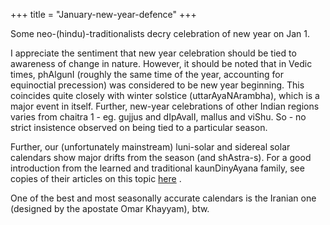 +++
title = "January-new-year-defence"
+++

Some neo-(hindu)-traditionalists decry celebration of new year on Jan 1. 

I appreciate the sentiment that new year celebration should be tied to awareness of change in nature. However, it should be noted that in Vedic times, phAlgunI (roughly the same time of the year, accounting for equinoctial precession) was considered to be new year beginning. This coincides quite closely with winter solstice (uttarAyaNArambha), which is a major event in itself. Further, new-year celebrations of other Indian regions varies from chaitra 1 - eg. gujjus and dIpAvalI, mallus and viShu. So - no strict insistence observed on being tied to a particular season.

Further, our (unfortunately mainstream) luni-solar and sidereal solar calendars show major drifts from the season (and shAstra-s). For a good introduction from the learned and traditional kaunDinyAyana family, see copies of their articles on this topic [here](https://vishvasa.github.io/jyotiSham/kAla-mAnam/kauNDinyAyana/articles/english/) .

One of the best and most seasonally accurate calendars is the Iranian one (designed by the apostate Omar Khayyam), btw.